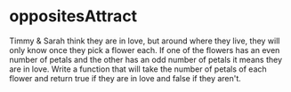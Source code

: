 # oppositesAttract
Timmy &amp; Sarah think they are in love, but around where they live, they will only know once they pick a flower each. If one of the flowers has an even number of petals and the other has an odd number of petals it means they are in love.  Write a function that will take the number of petals of each flower and return true if they are in love and false if they aren't.
